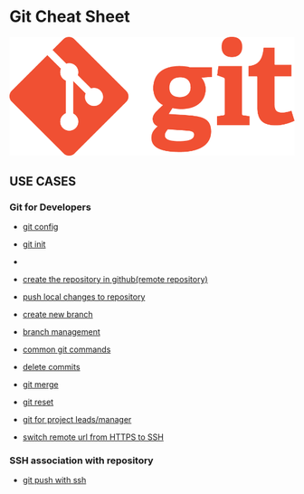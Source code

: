 # Git Cheat Sheet

![Components of Cassandra](./images/git-logo.png)

## USE CASES

### Git for Developers

- [git config](https://github.com/JinnaBalu/GitCheatSheet/blob/master/use-cases/git-configure.md)

- [git init](https://github.com/JinnaBalu/GitCheatSheet/blob/master/use-cases/git-init.md)
- [](https://github.com/JinnaBalu/GitCheatSheet/blob/master/use-cases/git-push-with-ssh.md)
- [create the repository in github(remote repository)]()
- [push local changes to repository](https://github.com/JinnaBalu/GitCheatSheet/blob/master/use-cases/git-commit-file.md#committing-files)

- [create new branch](https://github.com/JinnaBalu/GitCheatSheet/blob/master/use-cases/create-branch.md#create-branch)
- [branch management](https://github.com/JinnaBalu/GitCheatSheet/blob/master/use-cases/branch-mangement.md#single-branch-for-production-and-development)
- [common git commands](https://github.com/JinnaBalu/GitCheatSheet/blob/master/use-cases/commonly-used-commands.md#common-commands-using-git)
- [delete commits](https://github.com/JinnaBalu/GitCheatSheet/blob/master/use-cases/delete-commits.md#remove-the-last-commitcommits-using-reset)
- [git merge](https://github.com/JinnaBalu/GitCheatSheet/blob/master/use-cases/git-merge.md#git-merge)
- [git reset](https://github.com/JinnaBalu/GitCheatSheet/blob/master/use-cases/reset.md#git-reset)
- [git for project leads/manager](https://github.com/JinnaBalu/GitCheatSheet/blob/master/use-cases/git-for-manager-lead.md#git-for-project-leadmanager)
- [switch remote url from HTTPS to SSH](https://github.com/JinnaBalu/GitCheatSheet/blob/master/use-cases/switch-remote-url-http-ssh.md#switching-remote-urls-from-https-to-ssh)


### SSH association with repository

- [git push with ssh](https://github.com/JinnaBalu/GitCheatSheet/blob/master/use-cases/git-push-with-ssh.md#setup-git-push-with-ssh)